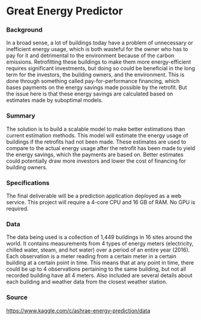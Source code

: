 # Great Energy Predictor

### Background
In a broad sense, a lot of buildings today have a problem of unnecessary or inefficient energy usage, which is both wasteful for the owner who has to pay for it and detrimental to the environment because of the carbon emissions. Retrofitting these buildings to make them more energy-efficient requires significant investments, but doing so could be beneficial in the long term for the investors, the building owners, and the environment. This is done through something called pay-for-performance financing, which bases payments on the energy savings made possible by the retrofit. But the issue here is that these energy savings are calculated based on estimates made by suboptimal models.

### Summary
The solution is to build a scalable model to make better estimations than current estimation methods. This model will estimate the energy usage of buildings if the retrofits had not been made. These estimates are used to compare to the actual energy usage after the retrofit has been made to yield the energy savings, which the payments are based on. Better estimates could potentially draw more investors and lower the cost of financing for building owners. 

### Specifications
The final deliverable will be a prediction application deployed as a web service. This project will require a 4-core CPU and 16 GB of RAM. No GPU is required.

### Data
The data being used is a collection of 1,449 buildings in 16 sites around the world. It contains measurements from 4 types of energy meters (electricity, chilled water, steam, and hot water) over a period of an entire year (2016). Each observation is a meter reading from a certain meter in a certain building at a certain point in time. This means that at any point in time, there could be up to 4 observations pertaining to the same building, but not all recorded building have all 4 meters. Also included are several details about each building and weather data from the closest weather station.

### Source
https://www.kaggle.com/c/ashrae-energy-prediction/data